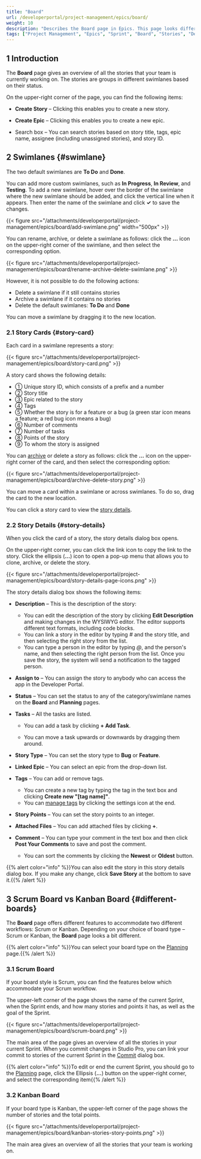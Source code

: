 ```yaml
---
title: "Board"
url: /developerportal/project-management/epics/board/
weight: 10
description: "Describes the Board page in Epics. This page looks different, depending on whether you use the Scrum workflow or Kanban workflow. "
tags: ["Project Management", "Epics", "Sprint", "Board", "Stories", "Developer Portal"]
---
```

## 1 Introduction

The **Board** page gives an overview of all the stories that your team is currently working on. The stories are groups in different swimlanes based on their status.

On the upper-right corner of the page, you can find the following items:

* **Create Story** – Clicking this enables you to create a new story.
* **Create Epic**  – Clicking this enables you to create a new epic.
  
* Search box – You can search stories based on story title, tags, epic name, assignee (including unassigned stories), and story ID.

## 2 Swimlanes {#swimlane}

The two default swimlanes are **To Do** and **Done**. 

You can add more custom swimlanes, such as **In Progress**, **In Review**, and **Testing**. To add a new swimlane, hover over the border of the swimlane where the new swimlane should be added, and click the vertical line when it appears. Then enter the name of the swimlane and click **✓** to save the changes.

{{< figure src="/attachments/developerportal/project-management/epics/board/add-swimlane.png" width="500px" >}}

You can rename, archive, or delete a swimlane as follows: click the **...** icon on the upper-right corner of the swimlane, and then select the corresponding option.

{{< figure src="/attachments/developerportal/project-management/epics/board/rename-archive-delete-swimlane.png" >}}

However, it is not possible to do the following actions:

* Delete a swimlane if it still contains stories
* Archive a swimlane if it contains no stories
* Delete the default swimlanes:  **To Do** and **Done**

You can move a swimlane by dragging it to the new location.

### 2.1 Story Cards {#story-card}

Each card in a swimlane represents a story:

{{< figure src="/attachments/developerportal/project-management/epics/board/story-card.png" >}}

A story card shows the following details:

* ① Unique story ID, which consists of a prefix and a number
* ② Story title
* ③ Epic related to the story
* ④ Tags
* ⑤ Whether the story is for a feature or a bug (a green star icon means a feature; a red bug icon means a bug)
* ⑥ Number of comments
* ⑦ Number of tasks
* ⑧ Points of the story
* ⑨ To whom the story is assigned

You can [archive](/developerportal/project-management/epics/archive/) or delete a story as follows: click the **...** icon on the upper-right corner of the card, and then select the corresponding option:

{{< figure src="/attachments/developerportal/project-management/epics/board/archive-delete-story.png" >}}

You can move a card within a swimlane or across swimlanes. To do so, drag the card to the new location.

You can click a story card to view the [story details](#story-details).

### 2.2 Story Details {#story-details}

When you click the card of a story, the story details dialog box opens.

On the upper-right corner, you can click the link icon to copy the link to the story. Click the  ellipsis (**...**) icon to open a pop-up menu that allows you to clone, archive, or delete the story.

{{< figure src="/attachments/developerportal/project-management/epics/board/story-details-page-icons.png" >}}

The story details dialog box shows the following items:

* **Description** – This is the description of the story:
    * You can edit the description of the story by clicking **Edit Description** and making changes in the WYSIWYG editor. The editor supports different text formats, including code blocks.
    * You can link a story in the editor by typing *#* and the story title, and then selecting the right story from the list.
    * You can type a person in the editor by typing *@*, and the person's name, and then selecting the right person from the list. Once you save the story, the system will send a notification to the tagged person.

* **Assign to** – You can assign the story to anybody who can access the app in the Developer Portal.
* **Status** – You can set the status to any of the category/swimlane names on the **Board** and **Planning** pages.
* **Tasks** – All the tasks are listed.
    * You can add a task by clicking **+ Add Task**.

    * You can move a task upwards or downwards by dragging them around.

* **Story Type** – You can set the story type to **Bug** or **Feature**.
* **Linked Epic** – You can select an epic from the drop-down list.
* **Tags** – You can add or remove tags.
    * You can create a new tag by typing the tag in the text box and clicking **Create new "[tag name]"**.
    * You can [manage tags](/developerportal/project-management/epics/planning/#manage-tags) by clicking the settings icon at the end.

* **Story Points** – You can set the story points to an integer.
* **Attached Files** – You can add attached files by clicking **+**.
* **Comment** – You can type your comment in the text box and then click **Post Your Comments** to save and post the comment.
    * You can sort the comments by clicking the **Newest** or **Oldest** button.

{{% alert color="info" %}}You can also edit the story in this story details dialog box. If you make any change, click **Save Story** at the bottom to save it.{{% /alert %}}

## 3 Scrum Board vs Kanban Board {#different-boards}

The **Board** page offers different features to accommodate two different workflows: Scrum or Kanban. Depending on your choice of board type – Scrum or Kanban, the **Board** page looks a bit different.

{{% alert color="info" %}}You can select your board type on the [Planning](/developerportal/project-management/epics/planning/#board-type) page.{{% /alert %}}

### 3.1 Scrum Board

If your board style is Scrum, you can find the features below which accommodate your Scrum workflow.

The upper-left corner of the page shows the name of the current Sprint, when the Sprint ends, and how many stories and points it has, as well as the goal of the Sprint.

{{< figure src="/attachments/developerportal/project-management/epics/board/scrum-board.png" >}}

The main area of the page gives an overview of all the stories in your current Sprint. When you commit changes in Studio Pro, you can link your commit to stories of the current Sprint in the [Commit](/refguide/commit-dialog/) dialog box.

{{% alert color="info" %}}To edit or end the current Sprint, you should go to the [Planning](/developerportal/project-management/epics/planning/#scrum-planning) page, click the Ellipsis (**...**) button on the upper-right corner, and select the corresponding item{{% /alert %}}

### 3.2 Kanban Board

If your board type is Kanban, the upper-left corner of the page shows the number of stories and the total points. 

{{< figure src="/attachments/developerportal/project-management/epics/board/kanban-stories-story-points.png" >}}

The main area gives an overview of all the stories that your team is working on. 
